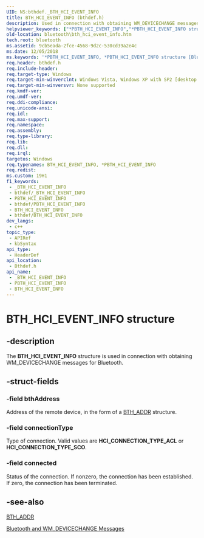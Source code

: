 ```yaml
---
UID: NS:bthdef._BTH_HCI_EVENT_INFO
title: BTH_HCI_EVENT_INFO (bthdef.h)
description: Used in connection with obtaining WM_DEVICECHANGE messages for Bluetooth.
helpviewer_keywords: ["*PBTH_HCI_EVENT_INFO","*PBTH_HCI_EVENT_INFO structure [Bluetooth]","BTH_HCI_EVENT_INFO","BTH_HCI_EVENT_INFO structure [Bluetooth]","bluetooth.bth_hci_event_info","bthdef/*PBTH_HCI_EVENT_INFO","bthdef/BTH_HCI_EVENT_INFO"]
old-location: bluetooth\bth_hci_event_info.htm
tech.root: bluetooth
ms.assetid: 9cb5eada-2fce-4568-9d2c-530cd39a2e4c
ms.date: 12/05/2018
ms.keywords: '*PBTH_HCI_EVENT_INFO, *PBTH_HCI_EVENT_INFO structure [Bluetooth], BTH_HCI_EVENT_INFO, BTH_HCI_EVENT_INFO structure [Bluetooth], bluetooth.bth_hci_event_info, bthdef/*PBTH_HCI_EVENT_INFO, bthdef/BTH_HCI_EVENT_INFO'
req.header: bthdef.h
req.include-header: 
req.target-type: Windows
req.target-min-winverclnt: Windows Vista, Windows XP with SP2 [desktop apps only]
req.target-min-winversvr: None supported
req.kmdf-ver: 
req.umdf-ver: 
req.ddi-compliance: 
req.unicode-ansi: 
req.idl: 
req.max-support: 
req.namespace: 
req.assembly: 
req.type-library: 
req.lib: 
req.dll: 
req.irql: 
targetos: Windows
req.typenames: BTH_HCI_EVENT_INFO, *PBTH_HCI_EVENT_INFO
req.redist: 
ms.custom: 19H1
f1_keywords:
 - _BTH_HCI_EVENT_INFO
 - bthdef/_BTH_HCI_EVENT_INFO
 - PBTH_HCI_EVENT_INFO
 - bthdef/PBTH_HCI_EVENT_INFO
 - BTH_HCI_EVENT_INFO
 - bthdef/BTH_HCI_EVENT_INFO
dev_langs:
 - c++
topic_type:
 - APIRef
 - kbSyntax
api_type:
 - HeaderDef
api_location:
 - Bthdef.h
api_name:
 - _BTH_HCI_EVENT_INFO
 - PBTH_HCI_EVENT_INFO
 - BTH_HCI_EVENT_INFO
---
```


# BTH_HCI_EVENT_INFO structure


## -description

The <b>BTH_HCI_EVENT_INFO</b> structure is used in connection with obtaining WM_DEVICECHANGE messages for Bluetooth.

## -struct-fields

### -field bthAddress

Address of the remote device, in the form of a <a href="/windows/desktop/api/bluetoothapis/nf-bluetoothapis-bluetoothauthenticatemultipledevices">BTH_ADDR</a> structure.

### -field connectionType

Type of connection. Valid values are <b>HCI_CONNECTION_TYPE_ACL</b> or <b>HCI_CONNECTION_TYPE_SCO</b>.

### -field connected

Status of the connection. If nonzero, the connection has been established. If zero, the connection has been terminated.

## -see-also

<a href="/windows/desktop/api/bluetoothapis/nf-bluetoothapis-bluetoothauthenticatemultipledevices">BTH_ADDR</a>



<a href="/windows/desktop/api/bluetoothapis/nf-bluetoothapis-bluetoothenablediscovery">Bluetooth and WM_DEVICECHANGE
				Messages</a>

